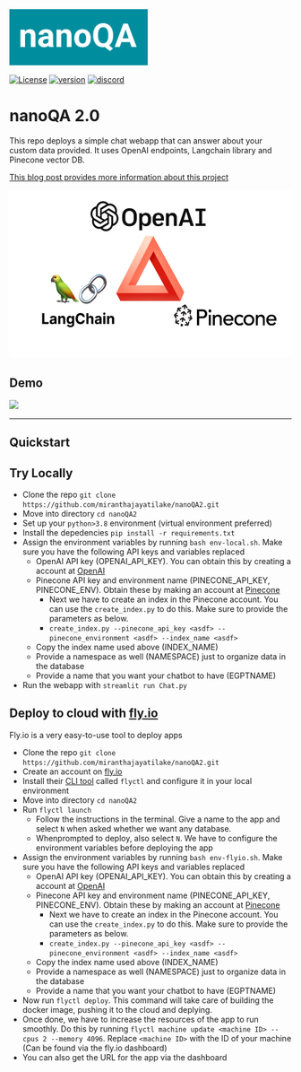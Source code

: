 <img src="./utils/logo.jpg" height="100">

[![License](https://img.shields.io/badge/License-Apache%202.0-blue.svg)](https://github.com/miranthajayatilake/kudle/blob/main/LICENSE) [![version](https://img.shields.io/badge/version-0.3-yellow)]() [![discord](https://img.shields.io/badge/chat-discord-blueviolet)](https://discord.gg/Pu2YJDzScZ)

# nanoQA 2.0

This repo deploys a simple chat webapp that can answer about your custom data provided. It uses OpenAI endpoints, Langchain library and Pinecone vector DB.

[This blog post provides more information about this project](https://medium.com/@miranthaj/harness-the-power-of-chatgpt-to-uncover-insights-from-your-own-data-7b225e72d102)

<img src="./utils/readmeimage.png" height="300">

## Demo

<img src="utils/demo.gif">


---
## Quickstart

## Try Locally

- Clone the repo `git clone https://github.com/miranthajayatilake/nanoQA2.git`
- Move into directory `cd nanoQA2`
- Set up your `python>3.8` environment (virtual environment preferred)
- Install the depedencies `pip install -r requirements.txt`
- Assign the environment variables by running `bash env-local.sh`. Make sure you have the following API keys and variables replaced
    - OpenAI API key (OPENAI_API_KEY). You can obtain this by creating a account at [OpenAI](https://platform.openai.com/)
    - Pinecone API key and environment name (PINECONE_API_KEY, PINECONE_ENV). Obtain these by making an account at [Pinecone](https://www.pinecone.io/)
        - Next we have to create an index in the Pinecone account. You can use the `create_index.py` to do this. Make sure to provide the parameters as below.
        - `create_index.py --pinecone_api_key <asdf> --pinecone_environment <asdf> --index_name <asdf>`
    - Copy the index name used above (INDEX_NAME)
    - Provide a namespace as well (NAMESPACE) just to organize data in the database
    - Provide a name that you want your chatbot to have (EGPTNAME)
- Run the webapp with `streamlit run Chat.py`


## Deploy to cloud with [fly.io](https://fly.io/)
Fly.io is a very easy-to-use tool to deploy apps

- Clone the repo `git clone https://github.com/miranthajayatilake/nanoQA2.git`
- Create an account on [fly.io](https://fly.io)
- Install their [CLI tool](https://fly.io/docs/) called `flyctl` and configure it in your local environment
- Move into directory `cd nanoQA2`
- Run `flyctl launch`
    - Follow the instructions in the terminal. Give a name to the app and select `N` when asked whether we want any database.
    - Whenprompted to deploy, also select `N`. We have to configure the environment variables before deploying the app
- Assign the environment variables by running `bash env-flyio.sh`. Make sure you have the following API keys and variables replaced
    - OpenAI API key (OPENAI_API_KEY). You can obtain this by creating a account at [OpenAI](https://platform.openai.com/)
    - Pinecone API key and environment name (PINECONE_API_KEY, PINECONE_ENV). Obtain these by making an account at [Pinecone](https://www.pinecone.io/)
        - Next we have to create an index in the Pinecone account. You can use the `create_index.py` to do this. Make sure to provide the parameters as below.
        - `create_index.py --pinecone_api_key <asdf> --pinecone_environment <asdf> --index_name <asdf>`
    - Copy the index name used above (INDEX_NAME)
    - Provide a namespace as well (NAMESPACE) just to organize data in the database
    - Provide a name that you want your chatbot to have (EGPTNAME)
- Now run `flyctl deploy`. This command will take care of building the docker image, pushing it to the cloud and deplying. 
- Once done, we have to increase the resources of the app to run smoothly. Do this by running `flyctl machine update <machine ID> --cpus 2 --memory 4096`. Replace `<machine ID>` with the ID of your machine (Can be found via the fly.io dashboard)
- You can also get the URL for the app via the dashboard  
